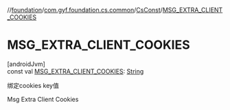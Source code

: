 //[foundation](../../../index.md)/[com.gyf.foundation.cs.common](../index.md)/[CsConst](index.md)/[MSG_EXTRA_CLIENT_COOKIES](-m-s-g_-e-x-t-r-a_-c-l-i-e-n-t_-c-o-o-k-i-e-s.md)

# MSG_EXTRA_CLIENT_COOKIES

[androidJvm]\
const val [MSG_EXTRA_CLIENT_COOKIES](-m-s-g_-e-x-t-r-a_-c-l-i-e-n-t_-c-o-o-k-i-e-s.md): [String](https://kotlinlang.org/api/core/kotlin-stdlib/kotlin/-string/index.html)

绑定cookies key值

Msg Extra Client Cookies